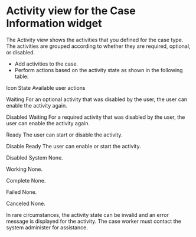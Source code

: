 # Activity view for the Case Information widget

The Activity view shows the activities that you defined for the case type.
The activities are grouped according to whether they are required, optional, or disabled.

- Add activities to the case.
- Perform actions based on the activity state as shown in the following table:

Icon
State
Available user actions

Waiting
For an optional activity that was disabled by the user, the user can enable
the activity again.

Disabled Waiting
For a required activity that was disabled by the user, the user can enable the
activity again.

Ready
The user can start or disable the activity.

Disable Ready
The user can enable or start the activity.

Disabled System
None.

Working
None.

Complete
None.

Failed
None.

Canceled
None.

In rare circumstances, the activity state can be invalid and an error message is
displayed for the activity. The case worker must contact the system administer for
assistance.